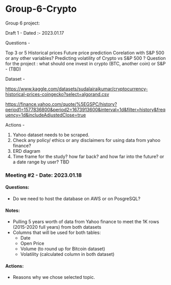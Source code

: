 # Group-6-Crypto
Group 6 project:

Draft 1 - Dated :- 2023.01.17


Questions -

Top 3 or 5
Historical prices
Future price prediction
Corelation with S&P 500 or any other variables?
Predicting volatility of Crypto vs S&P 500 ?
Question for the project : what should one invest in crypto (BTC, another coin) or S&P - (TBD)


Dataset -

https://www.kaggle.com/datasets/sudalairajkumar/cryptocurrency-historical-prices-coingecko?select=algorand.csv

https://finance.yahoo.com/quote/%5EGSPC/history?period1=1577836800&period2=1673913600&interval=1d&filter=history&frequency=1d&includeAdjustedClose=true


Actions -

1. Yahoo dataset needs to be scraped.
2. Check any policy/ ethics or any disclaimers for using data from yahoo finance?
3. ERD diagram
4. Time frame for the study? how far back? and how far into the future? or a date range by user? TBD



### Meeting #2 - Date: 2023.01.18
#### Questions:
* Do we need to host the database on AWS or on PosgreSQL?

#### Notes:
* Pulling 5 years worth of data from Yahoo finance to meet the 1K rows (2015-2020 full years) from both datasets
* Columns that will be used for both tables:  
  * Date
  * Open Price
  * Volume (to round up for Bitcoin dataset)
  * Volatility (calculated column in both dataset)

#### Actions:
* Reasons why we chose selected topic.







